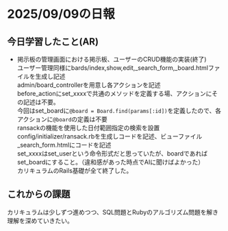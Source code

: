 # 2025/09/09の日報
## 今日学習したこと(AR)
* 掲示板の管理画面における掲示板、ユーザーのCRUD機能の実装(終了)<br>
ユーザー管理同様にbards/index,show,edit,_search_form,_board.htmlファイルを生成し記述<br>
admin/board_controllerを用意し各アクションを記述<br>
before_actionにset_xxxxで共通のメソッドを定義する場、アクションにその記述は不要。<br>
今回はset_boardに`@board = Board.find(params[:id])`を定義したので、各アクションに`@board`の定義は不要<br>
ransackの機能を使用した日付範囲指定の検索を設置<br>
config/initializer/ransack.rbを生成しコードを記述、ビューファイル_search_form.htmlにコードを記述<br>
set_xxxxはset_userという命令形式だと思っていたが、boardであればset_boardにすること。（違和感があった時点でAIに聞けばよかった）<br>
カリキュラムのRails基礎が全て終了した。<br>
## これからの課題
カリキュラムは少しずつ進めつつ、SQL問題とRubyのアルゴリズム問題を解き理解を深めていきたい。
